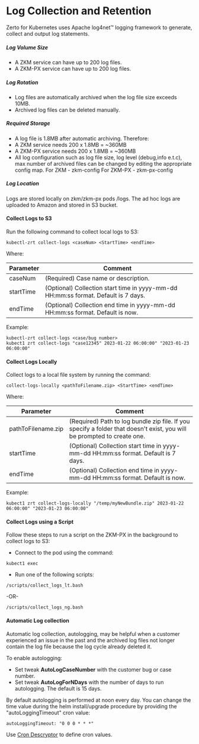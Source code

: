 # Log Collection and Retention

Zerto for Kubernetes uses Apache log4net™ logging framework to generate, collect and output log statements.

##### Log Volume Size
- A ZKM service can have up to 200 log files.
- A ZKM-PX service can have up to 200 log files.

##### Log Rotation
- Log files are automatically archived when the log file size exceeds 10MB. 
- Archived log files can be deleted manually.

##### Required Storage
- A log file is 1.8MB after automatic archiving.
Therefore:
- A ZKM service needs 200 x 1.8MB = ~360MB
- A ZKM-PX service needs 200 x 1.8MB = ~360MB
- All log configuration such as log file size, log level (debug,info e.t.c), max number of archived files can be changed by editing the appropriate config map.
For ZKM - zkm-config
For ZKM-PX - zkm-px-config

##### Log Location
Logs are stored locally on zkm/zkm-px pods /logs. The ad hoc logs are uploaded to Amazon and stored in S3 bucket.


#### Collect Logs to S3

Run the following command to collect local logs to S3:

```
kubectl-zrt collect-logs <caseNum> <StartTime> <endTime>
```

Where:

| Parameter |	Comment |
| --------- | ------- |
| caseNum | (Required) Case name or description.| 
| startTime | (Optional) Collection start time in yyyy-mm-dd HH:mm:ss format. Default is 7 days. |
| endTime | (Optional) Collection end time in yyyy-mm-dd HH:mm:ss format. Default is now. |

Example:
```
kubectl-zrt collect-logs <case/bug number>
kubect1 zrt collect-logs "case12345" 2023-01-22 06:00:00" "2023-01-23 06:00:00"
```

#### Collect Logs Locally

Collect logs to a local file system by running the command:

```
collect-logs-locally <pathToFilename.zip> <StartTime> <endTime> 
```

Where:

| Parameter |	Comment |
| --------- | ------- |
| pathToFilename.zip | (Required) Path to log bundle zip file. If you specify a folder that doesn't exist, you will be prompted to create one.| 
| startTime | (Optional) Collection start time in yyyy-mm-dd HH:mm:ss format. Default is 7 days. |
| endTime | (Optional) Collection end time in yyyy-mm-dd HH:mm:ss format. Default is now. |

Example:
```
kubect1 zrt collect-logs-locally "/temp/myNewBundle.zip" 2023-01-22 06:00:00" "2023-01-23 06:00:00"
```

#### Collect Logs using a Script

Follow these steps to run a script on the ZKM-PX in the background to collect logs to S3:

-	Connect to the pod using the command:
```
kubect1 exec
```

-	Run one of the following scripts:

```
/scripts/collect_logs_lt.bash
```

-OR-

```
/scripts/collect_logs_ng.bash
```

#### Automatic Log collection

Automatic log collection, autologging,  may be helpful when a customer experienced an issue in the past and the archived log files not longer contain the log file because the log cycle already deleted it.

To enable autologging:
- Set tweak **AutoLogCaseNumber** with the customer bug or case number.
- Set tweak **AutoLogForNDays** with the number of days to run autologging. The default is 15 days. 

By default autologging is performed at noon every day. You can change the time value during the helm install/upgrade procedure by providing the "autoLoggingTimeout" cron value:
```
autoLoggingTimeout: "0 0 0 * * *" 
```

Use [Cron Descryptor](https://www.freeformatter.com/cron-expression-generator-quartz.html) to define cron values.      
